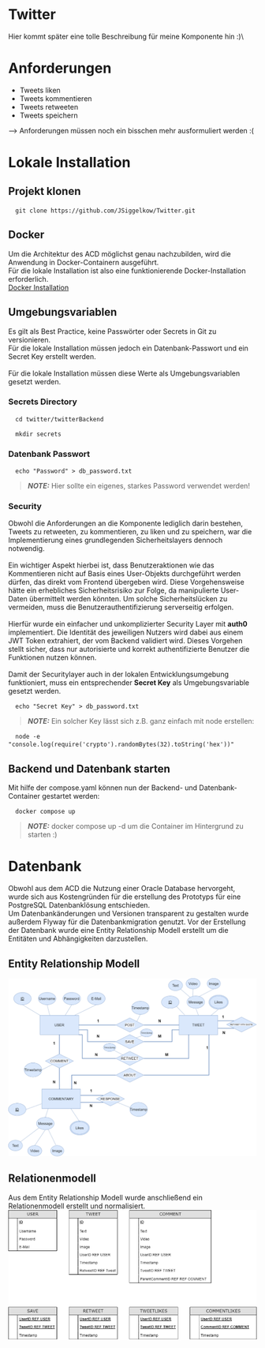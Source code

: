 # Twitter

Hier kommt später eine tolle Beschreibung für meine Komponente hin :)\

# Anforderungen
* Tweets liken
* Tweets kommentieren
* Tweets retweeten
* Tweets speichern

--> Anforderungen müssen noch ein bisschen mehr ausformuliert werden :(

# Lokale Installation
## Projekt klonen
```shell
  git clone https://github.com/JSiggelkow/Twitter.git
```
## Docker
Um die Architektur des ACD möglichst genau nachzubilden, wird die Anwendung in Docker-Containern ausgeführt.\
Für die lokale Installation ist also eine funktionierende Docker-Installation erforderlich.\
[Docker Installation](https://docs.docker.com/engine/install/)

## Umgebungsvariablen
Es gilt als Best Practice, keine Passwörter oder Secrets in Git zu versionieren.\
Für die lokale Installation müssen jedoch ein Datenbank-Passwort und ein Secret Key erstellt werden.<br/><br/>
Für die lokale Installation müssen diese Werte als Umgebungsvariablen gesetzt werden.

### Secrets Directory
```shell
  cd twitter/twitterBackend
```
```shell
  mkdir secrets
```

### Datenbank Passwort
```shell
  echo "Password" > db_password.txt
```
> **_NOTE:_**  Hier sollte ein eigenes, starkes Password verwendet werden!

### Security
Obwohl die Anforderungen an die Komponente lediglich darin bestehen, Tweets zu retweeten, zu kommentieren, zu liken und zu speichern, war die Implementierung eines grundlegenden Sicherheitslayers dennoch notwendig.<br/><br/>
Ein wichtiger Aspekt hierbei ist, dass Benutzeraktionen wie das Kommentieren nicht auf Basis eines User-Objekts durchgeführt werden dürfen, das direkt vom Frontend übergeben wird. Diese Vorgehensweise hätte ein erhebliches Sicherheitsrisiko zur Folge, da manipulierte User-Daten übermittelt werden könnten. Um solche Sicherheitslücken zu vermeiden, muss die Benutzerauthentifizierung serverseitig erfolgen.<br/><br/>
Hierfür wurde ein einfacher und unkomplizierter Security Layer mit **auth0** implementiert. Die Identität des jeweiligen Nutzers wird dabei aus einem JWT Token extrahiert, der vom Backend validiert wird. Dieses Vorgehen stellt sicher, dass nur autorisierte und korrekt authentifizierte Benutzer die Funktionen nutzen können.<br/><br/>
Damit der Securitylayer auch in der lokalen Entwicklungsumgebung funktioniert, muss ein entsprechender **Secret Key** als Umgebungsvariable gesetzt werden.


```shell
  echo "Secret Key" > db_password.txt
```
> **_NOTE:_**  Ein solcher Key lässt sich z.B. ganz einfach mit node erstellen:

```shell
  node -e "console.log(require('crypto').randomBytes(32).toString('hex'))"
```


## Backend und Datenbank starten
Mit hilfe der compose.yaml können nun der Backend- und Datenbank-Container gestartet werden:
```shell
  docker compose up
```
> **_NOTE:_**  docker compose up -d um die Container im Hintergrund zu starten :)

# Datenbank
Obwohl aus dem ACD die Nutzung einer Oracle Database hervorgeht, wurde sich aus Kostengründen für die erstellung des Prototyps für eine PostgreSQL Datenbanklösung entschieden.\
Um Datenbankänderungen und Versionen transparent zu gestalten wurde außerdem Flyway für die Datenbankmigration genutzt.
Vor der Erstellung der Datenbank wurde eine Entity Relationship Modell erstellt um die Entitäten und Abhängigkeiten darzustellen.
## Entity Relationship Modell
![alt Entity Relationship Modell](/assets/EntityRelationshipModell.png "Entity Relationship Modell")
## Relationenmodell
Aus dem Entity Relationship Modell wurde anschließend ein Relationenmodell erstellt und normalisiert.
![alt Relationenmodell](/assets/Relationenmodell.png "Relationenmodell")
 
